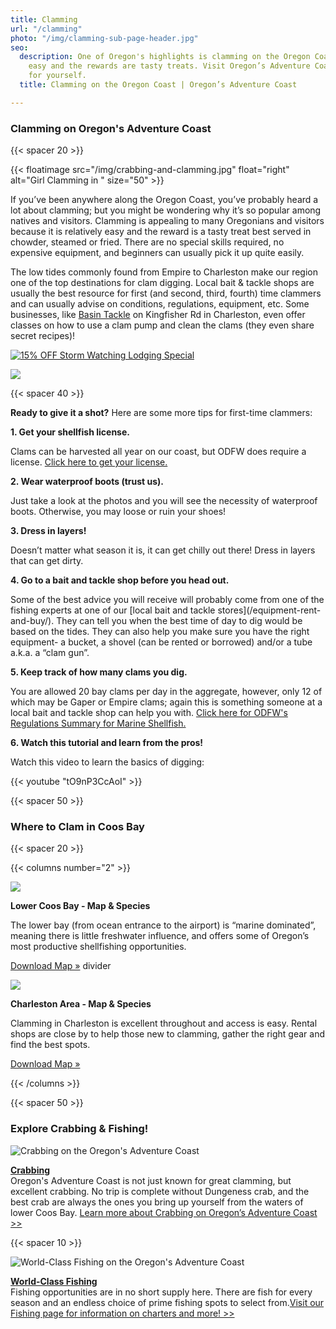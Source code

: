 ```yaml
---
title: Clamming
url: "/clamming"
photo: "/img/clamming-sub-page-header.jpg"
seo:
  description: One of Oregon's highlights is clamming on the Oregon Coast. It is relatively
    easy and the rewards are tasty treats. Visit Oregon’s Adventure Coast and try
    for yourself.
  title: Clamming on the Oregon Coast | Oregon’s Adventure Coast

---
```

### Clamming on Oregon's Adventure Coast

{{< spacer 20 >}}

{{< floatimage src="/img/crabbing-and-clamming.jpg" float="right" alt="Girl Clamming in " size="50" >}}

If you’ve been anywhere along the Oregon Coast, you’ve probably heard a lot about clamming; but you might be wondering why it’s so popular among natives and visitors. Clamming is appealing to many Oregonians and visitors because it is relatively easy and the reward is a tasty treat best served in chowder, steamed or fried. There are no special skills required, no expensive equipment, and beginners can usually pick it up quite easily.

The low tides commonly found from Empire to Charleston make our region one of the top destinations for clam digging. Local bait & tackle shops are usually the best resource for first (and second, third, fourth) time clammers and can usually advise on conditions, regulations, equipment, etc. Some businesses, like [Basin Tackle](http://www.basintackle.com) on Kingfisher Rd in Charleston, even offer classes on how to use a clam pump and clean the clams (they even share secret recipes)!

[![15% OFF Storm Watching Lodging Special](/img/holiday25-special-lodging-695-wide.jpg)](/holiday25)

![](/img/clamming-collage.jpg)

{{< spacer 40 >}}

**Ready to give it a shot?**  Here are some more tips for first-time clammers:

**1. Get your shellfish license.**

<p class="bullet-para-indent">Clams can be harvested all year on our coast, but ODFW does require a license. <a href="https://myodfw.com/crabbing-clamming/licensing-info">Click here to get your license.</a>
</p>

**2. Wear waterproof boots (trust us).**

<p class="bullet-para-indent">Just take a look at the photos and you will see the necessity of waterproof boots. Otherwise, you may loose or ruin your shoes!</p>

**3. Dress in layers!**

<p class="bullet-para-indent">Doesn’t matter what season it is, it can get chilly out there! Dress in layers that can get dirty.</p>

**4. Go to a bait and tackle shop before you head out.**

<p class="bullet-para-indent">Some of the best advice you will receive will probably come from one of the fishing experts at one of our [local bait and tackle stores](/equipment-rent-and-buy/). They can tell you when the best time of day to dig would be based on the tides. They can also help you make sure you have the right equipment- a bucket, a shovel (can be rented or borrowed) and/or a tube a.k.a. a “clam gun”.</p>

**5. Keep track of how many clams you dig.**

<p class="bullet-para-indent">You are allowed 20 bay clams per day in the aggregate, however, only 12 of which may be Gaper or Empire clams; again this is something someone at a local bait and tackle shop can help you with. <a href="https://www.dfw.state.or.us/mrp/shellfish/regulations.asp">Click here for ODFW's Regulations Summary for Marine Shellfish.</a></p>

**6. Watch this tutorial and learn from the pros!**

<p class="bullet-para-indent">Watch this video to learn the basics of digging:</p>

{{< youtube "tO9nP3CcAoI" >}}

{{< spacer 50 >}}

### Where to Clam in Coos Bay

{{< spacer 20 >}}

{{< columns number="2" >}}

![](/img/lower-coos-bay-clamming-header.jpg)

**Lower Coos Bay - Map & Species**

The lower bay (from ocean entrance to the airport) is “marine dominated”, meaning there is little freshwater influence, and offers some of Oregon’s most productive shellfishing opportunities.

<a href="/img/clamming-map-lower-coos-bay-06-20.pdf" class="learn-more-anywhere-btn">Download Map »</a> divider

![](/img/charleston-clamming-header.jpg)

**Charleston Area - Map & Species**

Clamming in Charleston is excellent throughout and access is easy. Rental shops are close by to help those new to clamming, gather the right gear and find the best spots.

<a href="/img/clamming-map-charleston-06-20.pdf" class="learn-more-anywhere-btn">Download Map »</a>

{{< /columns >}}

{{< spacer 50 >}}

### Explore Crabbing & Fishing!<br>

<div class="trip-idea-thumbnail"> <img src="/img/thumbnail-crabbing-4px-line.jpg" alt="Crabbing on the Oregon's Adventure Coast"></div>

[**Crabbing**](/crabbing-clamming)  
Oregon's Adventure Coast is not just known for great clamming, but excellent crabbing. No trip is complete without Dungeness crab, and the best crab are always the ones you bring up yourself from the waters of lower Coos Bay. [Learn more about Crabbing on Oregon’s Adventure Coast >>](/crabbing-clamming)

<div class="clearfix"></div>

{{< spacer 10 >}}

<div class="trip-idea-thumbnail"> <img src="/img/thumbnail-fishing-4px-line.jpg" alt="World-Class Fishing on the Oregon's Adventure Coast"></div>

[**World-Class Fishing**](/fishing)  
Fishing opportunities are in no short supply here. There are fish for every season and an endless choice of prime fishing spots to select from.[Visit our Fishing page for information on charters and more! >>](/fishing)